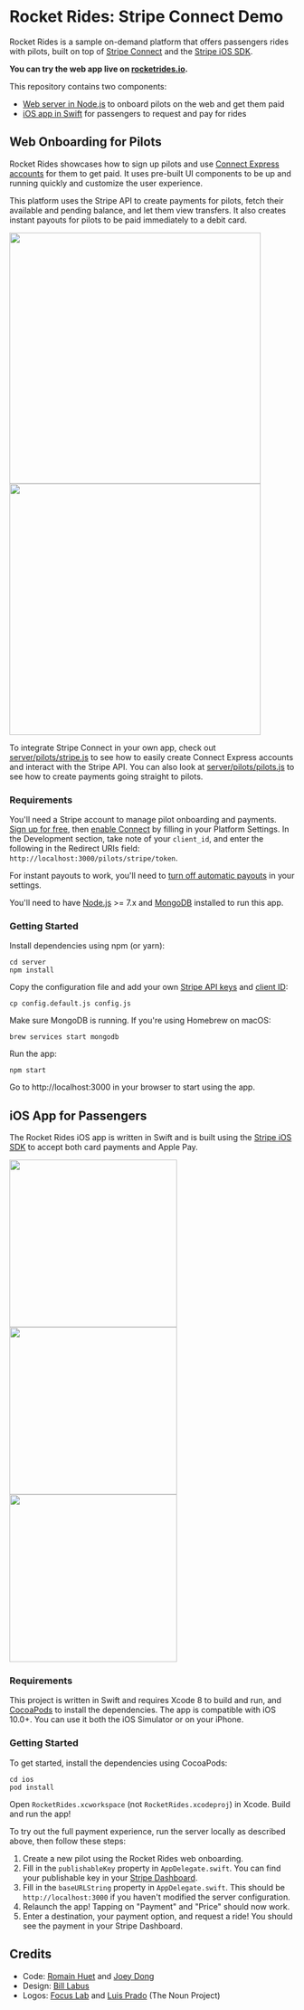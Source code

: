 # Rocket Rides: Stripe Connect Demo

Rocket Rides is a sample on-demand platform that offers passengers rides with pilots, built on top of [Stripe Connect](https://stripe.com/connect) and the [Stripe iOS SDK](https://stripe.com/docs/mobile/ios).

**You can try the web app live on [rocketrides.io](https://rocketrides.io).**

This repository contains two components:
* [Web server in Node.js](#web-onboarding-for-pilots) to onboard pilots on the web and get them paid
* [iOS app in Swift](#ios-app-for-passengers) for passengers to request and pay for rides

## Web Onboarding for Pilots

Rocket Rides showcases how to sign up pilots and use [Connect Express accounts](https://stripe.com/connect/account-types) for them to get paid. It uses pre-built UI components to be up and running quickly and customize the user experience.

This platform uses the Stripe API to create payments for pilots, fetch their available and pending balance, and let them view transfers. It also creates instant payouts for pilots to be paid immediately to a debit card.

<img src="server/public/images/screenshots/rocketrides-web-home.png" width="444"><img src="server/public/images/screenshots/rocketrides-web-connect.png" width="444">

To integrate Stripe Connect in your own app, check out [server/pilots/stripe.js](server/routes/pilots/stripe.js) to see how to easily create Connect Express accounts and interact with the Stripe API. You can also look at [server/pilots/pilots.js](server/routes/pilots/stripe.js) to see how to create payments going straight to pilots.

### Requirements

You'll need a Stripe account to manage pilot onboarding and payments. [Sign up for free](https://dashboard.stripe.com/register), then [enable Connect](https://dashboard.stripe.com/account/applications/settings) by filling in your Platform Settings. In the Development section, take note of your `client_id`, and enter the following in the Redirect URIs field: `http://localhost:3000/pilots/stripe/token`.

For instant payouts to work, you'll need to [turn off automatic payouts](https://dashboard.stripe.com/account/payouts) in your settings.

You'll need to have [Node.js](http://nodejs.org) >= 7.x and [MongoDB](http://mongodb.org) installed to run this app.

### Getting Started

Install dependencies using npm (or yarn):

    cd server
    npm install

Copy the configuration file and add your own [Stripe API keys](https://dashboard.stripe.com/account/apikeys) and [client ID](https://dashboard.stripe.com/account/applications/settings):

    cp config.default.js config.js

Make sure MongoDB is running. If you're using Homebrew on macOS:

    brew services start mongodb

Run the app:

    npm start

Go to http://localhost:3000 in your browser to start using the app.

## iOS App for Passengers

The Rocket Rides iOS app is written in Swift and is built using the [Stripe iOS SDK](https://github.com/stripe/stripe-ios) to accept both card payments and Apple Pay.

<img src="server/public/images/screenshots/rocketrides-ios-ride.png" width="296"><img src="server/public/images/screenshots/rocketrides-ios-location.png" width="296"><img src="server/public/images/screenshots/rocketrides-ios-payment.png" width="296">

### Requirements

This project is written in Swift and requires Xcode 8 to build and run, and [CocoaPods](https://guides.cocoapods.org/using/getting-started.html) to install the dependencies. The app is compatible with iOS 10.0+. You can use it both the iOS Simulator or on your iPhone.

### Getting Started

To get started, install the dependencies using CocoaPods:

    cd ios
    pod install

Open `RocketRides.xcworkspace` (not `RocketRides.xcodeproj`) in Xcode. Build and run the app!

To try out the full payment experience, run the server locally as described above, then follow these steps:

1. Create a new pilot using the Rocket Rides web onboarding.
2. Fill in the `publishableKey` property in `AppDelegate.swift`. You can find your publishable key in your [Stripe Dashboard](https://dashboard.stripe.com/account/apikeys).
3. Fill in the `baseURLString` property in `AppDelegate.swift`. This should be `http://localhost:3000` if you haven't modified the server configuration.
4. Relaunch the app! Tapping on "Payment" and "Price" should now work.
5. Enter a destination, your payment option, and request a ride! You should see the payment in your Stripe Dashboard.

## Credits

* Code: [Romain Huet](https://twitter.com/romainhuet) and [Joey Dong](https://twitter.com/joeydong_)
* Design: [Bill Labus](https://twitter.com/billlabus)
* Logos: [Focus Lab](https://thenounproject.com/term/comet/547848/) and [Luis Prado](https://thenounproject.com/term/jet-pack/17210/) (The Noun Project)
